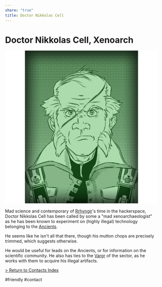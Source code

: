 ```yaml
---
share: "true"
title: Doctor Nikkolas Cell
---
```

# Doctor Nikkolas Cell, Xenoarch  
![500x500](../Attachments/NikkolasCell.png)  
  
Mad science and contemporary of [Rrhyngir](../Crew/Rrhyngir.md)'s time in the hackerspace, Doctor Nikkolas Cell has been called by some a "mad xenoarchaeologist" as he has been known to experiment on (highly illegal) technology belonging to the [Ancients](../LibraryData/Ancients.md).  
  
He seems like he isn't all that there, though his mutton chops are precisely trimmed, which suggests otherwise.    
  
He would be useful for leads on the Ancients, or for information on the scientific community. He also has ties to the [Vargr](Vargr.md) of the sector, as he works with them to acquire his illegal artifacts.  
  
[> Return to Contacts Index](./index.md)  
  
#friendly #contact